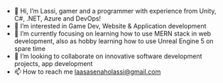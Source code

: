 - 👋 Hi, I’m Lassi, gamer and a programmer with experience from Unity, C#, .NET, Azure and DevOps!
- 👀 I’m interested in Game Dev, Website & Application development
- 🌱 I’m currently focusing on learning how to use MERN stack in web development, also as hobby learning how to use Unreal Engine 5 on spare time
- 💞️ I’m looking to collaborate on innovative software development projects, app development 
- 📫 How to reach me laasasenaholassi@gmail.com

<!---
T20kolat/T20kolat is a ✨ special ✨ repository because its `README.md` (this file) appears on your GitHub profile.
You can click the Preview link to take a look at your changes.
--->
